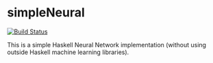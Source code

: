 # simpleNeural

[![Build Status](https://travis-ci.org/kevchn/simple-neural.svg?branch=master)](https://travis-ci.org/kevchn/simple-neural)

This is a simple Haskell Neural Network implementation (without using outside Haskell machine learning libraries).
